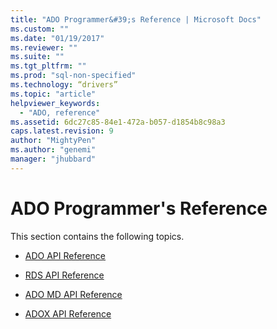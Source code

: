 ```yaml
---
title: "ADO Programmer&#39;s Reference | Microsoft Docs"
ms.custom: ""
ms.date: "01/19/2017"
ms.reviewer: ""
ms.suite: ""
ms.tgt_pltfrm: ""
ms.prod: "sql-non-specified"
ms.technology: “drivers”
ms.topic: "article"
helpviewer_keywords: 
  - "ADO, reference"
ms.assetid: 6dc27c85-84e1-472a-b057-d1854b8c98a3
caps.latest.revision: 9
author: "MightyPen"
ms.author: "genemi"
manager: "jhubbard"
---
```

# ADO Programmer&#39;s Reference
This section contains the following topics.  
  
-   [ADO API Reference](../../ado/reference/ado-api/ado-api-reference.md)  
  
-   [RDS API Reference](../../ado/reference/rds-api/rds-api-reference.md)  
  
-   [ADO MD API Reference](../../ado/reference/ado-md-api/ado-md-api-reference.md)  
  
-   [ADOX API Reference](../../ado/reference/adox-api/adox-api-reference.md)
